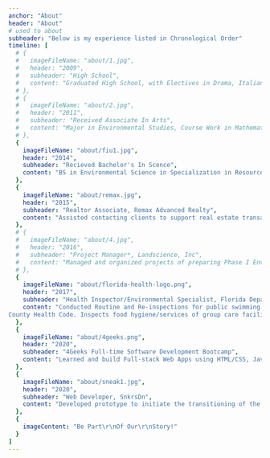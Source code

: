 ```yaml
---
anchor: "About"
header: "About"
# used to about
subheader: "Below is my experience listed in Chronological Order"
timeline: [
  # {
  #   imageFileName: "about/1.jpg",
  #   header: "2009",
  #   subheader: "High School",
  #   content: "Graduated High School, with Electives in Drama, Italian, Aerospace, Pre-Calculus"
  # },
  # {
  #   imageFileName: "about/2.jpg",
  #   header: "2011",
  #   subheader: "Received Associate In Arts",
  #   content: "Major in Environmental Studies, Course Work in Mathematics, Statistics, Chemistry, Biology, and. Humanities Psychology."
  # },
  {
    imageFileName: "about/fiu1.jpg",
    header: "2014",
    subheader: "Recieved Bachelor's In Scence",
    content: "BS in Environmental Science in Specialization in Resource Management, 3.2 GPA, With additional course work In advance statistics, political science, and geology."
  },
  {
    imageFileName: "about/remax.jpg",
    header: "2015",
    subheader: "Realtor Associate, Remax Advanced Realty",
    content: "Assisted contacting clients to support real estate transaction between buyers and sellers. Supported with conducting Brokers Prices Opinions, & HUD Property Inspections."
  },
  # {
  #   imageFileName: "about/4.jpg",
  #   header: "2016",
  #   subheader: "Project Manager*, Landscience, Inc",
  #   content: "Managed and organized projects of preparing Phase I Environmental Site Assessment Reports for banks and real estate transactions. Researched property history, and analyzed federal regulatory documents obtained from multiple government databases."
  # },
  {
    imageFileName: "about/florida-health-logo.png",
    header: "2017",
    subheader: "Health Inspector/Environmental Specialist, Florida Deparment of Health in Broward County",
    content: "Conducted Routine and Re-inspections for public swimming pools, private schools, assisted living facilities, and to assure compliance State and
County Health Code. Inspects food hygiene/services of group care facilities, mobile home park, and summer food programs."
  },
  {
    imageFileName: "about/4geeks.png",
    header: "2020",
    subheader: "4Geeks Full-time Software Development Bootcamp",
    content: "Learned and build Full-stack Web Apps using HTML/CSS, JavaScript, React.JS, Flux, Python, Flask, Bootstrap, MySQL, and extensive use of API's."
  },
  {
    imageFileName: "about/sneak1.jpg",
    header: "2020",
    subheader: "Web Developer, SnkrsDn",
    content: "Developed prototype to initiate the transitioning of the SnkrsDen Marketplace from PHP/Symphony to javascript/React. Identified and resolved bug issues and ensured the responsiveness of the website, through the practice of UI testing. Architected initial cross-platform mobile app design and wire-frame for using Flutter/Dart technologies. Participated in data architecture/structure design and contributed to the selection of technology choices."
  },
  {
    imageContent: "Be Part\r\nOf Our\r\nStory!"
  }
]
---
```

